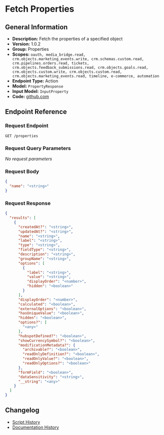 <!-- BEGIN GENERATED CONTENT -->
# Fetch Properties

## General Information

- **Description:** Fetch the properties of a specified object
- **Version:** 1.0.2
- **Group:** Properties
- **Scopes:** `oauth, media_bridge.read, crm.objects.marketing_events.write, crm.schemas.custom.read, crm.pipelines.orders.read, tickets, crm.objects.feedback_submissions.read, crm.objects.goals.read, crm.objects.custom.write, crm.objects.custom.read, crm.objects.marketing_events.read, timeline, e-commerce, automation`
- **Endpoint Type:** Action
- **Model:** `PropertyResponse`
- **Input Model:** `InputProperty`
- **Code:** [github.com](https://github.com/NangoHQ/integration-templates/tree/main/integrations/hubspot/actions/fetch-properties.ts)


## Endpoint Reference

### Request Endpoint

`GET /properties`

### Request Query Parameters

_No request parameters_

### Request Body

```json
{
  "name": "<string>"
}
```

### Request Response

```json
{
  "results": [
    {
      "createdAt?": "<string>",
      "updatedAt?": "<string>",
      "name": "<string>",
      "label": "<string>",
      "type": "<string>",
      "fieldType": "<string>",
      "description": "<string>",
      "groupName": "<string>",
      "options": [
        {
          "label": "<string>",
          "value": "<string>",
          "displayOrder": "<number>",
          "hidden": "<boolean>"
        }
      ],
      "displayOrder": "<number>",
      "calculated": "<boolean>",
      "externalOptions": "<boolean>",
      "hasUniqueValue": "<boolean>",
      "hidden": "<boolean>",
      "options?": [
        "<any>"
      ],
      "hubspotDefined?": "<boolean>",
      "showCurrencySymbol?": "<boolean>",
      "modificationMetadata?": {
        "archivable?": "<boolean>",
        "readOnlyDefinition?": "<boolean>",
        "readOnlyValue?": "<boolean>",
        "readOnlyOptions?": "<boolean>"
      },
      "formField": "<boolean>",
      "dataSensitivity": "<string>",
      "__string": "<any>"
    }
  ]
}
```

## Changelog

- [Script History](https://github.com/NangoHQ/integration-templates/commits/main/integrations/hubspot/actions/fetch-properties.ts)
- [Documentation History](https://github.com/NangoHQ/integration-templates/commits/main/integrations/hubspot/actions/fetch-properties.md)

<!-- END  GENERATED CONTENT -->

